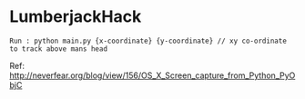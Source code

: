 # LumberjackHack
```
Run : python main.py {x-coordinate} {y-coordinate} // xy co-ordinate to track above mans head
```

Ref: http://neverfear.org/blog/view/156/OS_X_Screen_capture_from_Python_PyObjC
